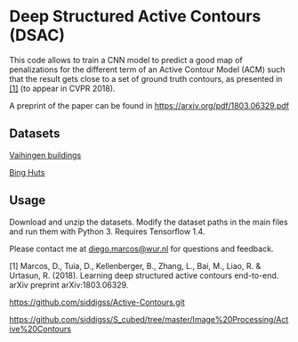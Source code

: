 # Deep Structured Active Contours (DSAC)

This code allows to train a CNN model to predict a good map of penalizations for the different term of an Active Contour Model (ACM) such that the result gets close to a set of ground truth contours, as presented in [[1]](#marcos2018) (to appear in CVPR 2018). 

A preprint of the paper can be found in https://arxiv.org/pdf/1803.06329.pdf

## Datasets

[Vaihingen buildings](https://drive.google.com/open?id=1nenpWH4BdplSiHdfXs0oYfiA5qL42plB)

[Bing Huts](https://drive.google.com/open?id=1Ta21c3jucWFoe5jwiVXXiAgozvdmnQKP)

## Usage

Download and unzip the datasets. Modify the dataset paths in the main files and run them with Python 3. Requires Tensorflow 1.4.

Please contact me at diego.marcos@wur.nl for questions and feedback. 

<a name="marcos2018"></a>
[1] Marcos, D., Tuia, D., Kellenberger, B., Zhang, L., Bai, M., Liao, R. & Urtasun, R. (2018). Learning deep structured active contours end-to-end. arXiv preprint arXiv:1803.06329.



https://github.com/siddigss/Active-Contours.git

https://github.com/siddigss/S_cubed/tree/master/Image%20Processing/Active%20Contours